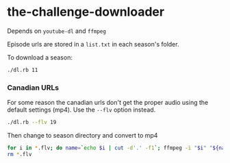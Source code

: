 # the-challenge-downloader

Depends on `youtube-dl` and `ffmpeg`

Episode urls are stored in a `list.txt` in each season's folder.

To download a season:
``` bash
./dl.rb 11
```

### Canadian URLs
For some reason the canadian urls don't get the proper audio using the default settings (mp4).  Use the `--flv` option instead.
``` bash
./dl.rb --flv 19
```

Then change to season directory and convert to mp4
``` bash
for i in *.flv; do name=`echo $i | cut -d'.' -f1`; ffmpeg -i "$i" "${name}.mp4"; done;
rm *.flv
```
